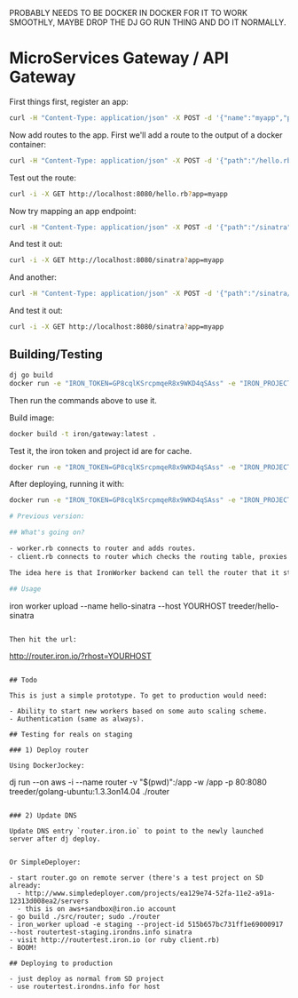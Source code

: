 


PROBABLY NEEDS TO BE DOCKER IN DOCKER FOR IT TO WORK SMOOTHLY, MAYBE DROP THE DJ GO RUN THING
AND DO IT NORMALLY.

# MicroServices Gateway / API Gateway

First things first, register an app:

```sh
curl -H "Content-Type: application/json" -X POST -d '{"name":"myapp","password":"xyz"}' http://localhost:8080/test/1/projects/123/apps
```

Now add routes to the app. First we'll add a route to the output of a docker container:

```sh
curl -H "Content-Type: application/json" -X POST -d '{"path":"/hello.rb","image":"treeder/hello.rb", "type":"run"}' http://localhost:8080/test/1/projects/123/apps/myapp/routes
```

Test out the route:

```sh
curl -i -X GET http://localhost:8080/hello.rb?app=myapp
```

Now try mapping an app endpoint:

```sh
curl -H "Content-Type: application/json" -X POST -d '{"path":"/sinatra","image":"treeder/hello-sinatra", "type":"app", "cpath":"/"}' http://localhost:8080/test/1/projects/123/apps/myapp/routes
```

And test it out:

```sh
curl -i -X GET http://localhost:8080/sinatra?app=myapp
```

And another:

```sh
curl -H "Content-Type: application/json" -X POST -d '{"path":"/sinatra/ping","image":"treeder/hello-sinatra", "type":"app", "cpath":"/ping"}' http://localhost:8080/test/1/projects/123/apps/myapp/routes
```

And test it out:

```sh
curl -i -X GET http://localhost:8080/sinatra?app=myapp
```



## Building/Testing

```sh
dj go build
docker run -e "IRON_TOKEN=GP8cqlKSrcpmqeR8x9WKD4qSAss" -e "IRON_PROJECT_ID=4fd2729368a0197d1102056b" --rm -it --privileged --net=host -v "$PWD":/app -w /app -p 8080:8080 treeder/go-dind sh -c 'rc default && ./app'
```

Then run the commands above to use it.

Build image:

```sh
docker build -t iron/gateway:latest .
```

Test it, the iron token and project id are for cache.

```sh
docker run -e "IRON_TOKEN=GP8cqlKSrcpmqeR8x9WKD4qSAss" -e "IRON_PROJECT_ID=4fd2729368a0197d1102056b" --rm -it --privileged --net=host -p 8080:8080 iron/gateway
```

After deploying, running it with:

```sh
docker run -e "IRON_TOKEN=GP8cqlKSrcpmqeR8x9WKD4qSAss" -e "IRON_PROJECT_ID=4fd2729368a0197d1102056b" --name irongateway -it --privileged --net=host -p 8080:8080 -d iron/gateway

# Previous version:

## What's going on?

- worker.rb connects to router and adds routes.
- client.rb connects to router which checks the routing table, proxies the request to one of the destinations and returns the response.

The idea here is that IronWorker backend can tell the router that it started a process and to start routing requests.

## Usage

```
iron worker upload --name hello-sinatra --host YOURHOST treeder/hello-sinatra
```

Then hit the url:

```
http://router.iron.io/?rhost=YOURHOST
```

## Todo

This is just a simple prototype. To get to production would need:

- Ability to start new workers based on some auto scaling scheme.
- Authentication (same as always).

## Testing for reals on staging

### 1) Deploy router

Using DockerJockey:

```
dj run --on aws -i --name router -v "$(pwd)":/app -w /app -p 80:8080 treeder/golang-ubuntu:1.3.3on14.04 ./router
```

### 2) Update DNS

Update DNS entry `router.iron.io` to point to the newly launched server after dj deploy.


Or SimpleDeployer:

- start router.go on remote server (there's a test project on SD already:
  - http://www.simpledeployer.com/projects/ea129e74-52fa-11e2-a91a-12313d008ea2/servers
  - this is on aws+sandbox@iron.io account
- go build ./src/router; sudo ./router
- iron_worker upload -e staging --project-id 515b657bc731ff1e69000917 --host routertest-staging.irondns.info sinatra
- visit http://routertest.iron.io (or ruby client.rb)
- BOOM!

## Deploying to production

- just deploy as normal from SD project
- use routertest.irondns.info for host
